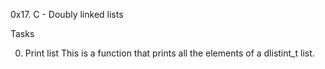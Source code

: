 0x17. C - Doubly linked lists

Tasks

0. Print list
This is a function that prints all the elements of a dlistint_t list.

